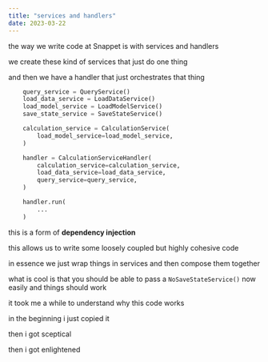 ```yaml
---
title: "services and handlers" 
date: 2023-03-22
---
```


the way we write code at Snappet is with services and handlers

we create these kind of services that just do one thing

and then we have a handler that just orchestrates that thing

```python
    query_service = QueryService()
    load_data_service = LoadDataService()
    load_model_service = LoadModelService()
    save_state_service = SaveStateService()

    calculation_service = CalculationService(
        load_model_service=load_model_service,
    )

    handler = CalculationServiceHandler(
        calculation_service=calculation_service,
        load_data_service=load_data_service,
        query_service=query_service,
    )

    handler.run(
        ...
    )
```

this is a form of **dependency injection**

this allows us to write some loosely coupled but highly cohesive code

in essence we just wrap things in services and then compose them together

what is cool is that you should be able to pass a `NoSaveStateService()` now easily and things should work

it took me a while to understand why this code works

in the beginning i just copied it

then i got sceptical

then i got enlightened